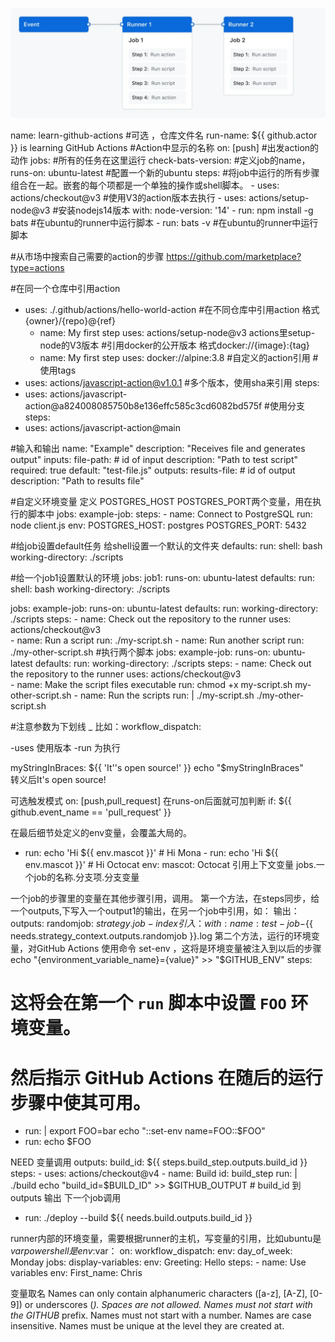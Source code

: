 
![Alt text](overview-actions-simple.webp)

name: learn-github-actions                                #可选 ，仓库文件名
run-name: ${{ github.actor }} is learning GitHub Actions  #Action中显示的名称
on: [push]                                                #出发action的动作
jobs:                                                     #所有的任务在这里运行
  check-bats-version:                                     #定义job的name，
    runs-on: ubuntu-latest                                #配置一个新的ubuntu
    steps:                                                #将job中运行的所有步骤组合在一起。嵌套的每个项都是一个单独的操作或shell脚本。
      - uses: actions/checkout@v3                         #使用V3的action版本去执行
      - uses: actions/setup-node@v3                       #安装nodejs14版本
        with:
          node-version: '14'
      - run: npm install -g bats                          #在ubuntu的runner中运行脚本
      - run: bats -v                                      #在ubuntu的runner中运行脚本

#从市场中搜索自己需要的action的步骤
https://github.com/marketplace?type=actions

#在同一个仓库中引用action
   - uses: ./.github/actions/hello-world-action
#在不同仓库中引用action
 格式{owner}/{repo}@{ref}  
       - name: My first step
        uses: actions/setup-node@v3    actions里setup-node的V3版本
#引用docker的公开版本
 格式docker://{image}:{tag}
       - name: My first step
        uses: docker://alpine:3.8
#自定义的action引用
#使用tags
 - uses: actions/javascript-action@v1.0.1
#多个版本，使用sha来引用
steps:
  - uses: actions/javascript-action@a824008085750b8e136effc585c3cd6082bd575f
#使用分支
steps:
  - uses: actions/javascript-action@main

#输入和输出
name: "Example"
description: "Receives file and generates output"
inputs:
  file-path: # id of input
    description: "Path to test script"
    required: true
    default: "test-file.js"
outputs:
  results-file: # id of output
    description: "Path to results file"

#自定义环境变量
定义   POSTGRES_HOST  POSTGRES_PORT两个变量，用在执行的脚本中
jobs:
  example-job:
      steps:
        - name: Connect to PostgreSQL
          run: node client.js
          env:
            POSTGRES_HOST: postgres
            POSTGRES_PORT: 5432

#给job设置default任务
给shell设置一个默认的文件夹
defaults:
  run:
    shell: bash
    working-directory: ./scripts

#给一个job1设置默认的环境
jobs:
  job1:
    runs-on: ubuntu-latest
    defaults:
      run:
        shell: bash
        working-directory: ./scripts

jobs:
  example-job:
    runs-on: ubuntu-latest
    defaults:
      run:
        working-directory: ./scripts
    steps:
      - name: Check out the repository to the runner
        uses: actions/checkout@v3  
      - name: Run a script
        run: ./my-script.sh
      - name: Run another script
        run: ./my-other-script.sh
#执行两个脚本
jobs:
  example-job:
    runs-on: ubuntu-latest
    defaults:
      run:
        working-directory: ./scripts
    steps:
      - name: Check out the repository to the runner
        uses: actions/checkout@v3  
      - name: Make the script files executable
        run: chmod +x my-script.sh my-other-script.sh
      - name: Run the scripts
        run: |
          ./my-script.sh
          ./my-other-script.sh


#注意参数为下划线 _ 比如：workflow_dispatch: 

-uses 使用版本
-run 为执行

myStringInBraces: ${{ 'It''s open source!' }}
 echo "$myStringInBraces"   
转义后It's open source!

可选触发模式 on: [push,pull_request]
在runs-on后面就可加判断  if: ${{ github.event_name == 'pull_request' }}

在最后细节处定义的env变量，会覆盖大局的。
- run: echo 'Hi ${{ env.mascot }}'  # Hi Mona
      - run: echo 'Hi ${{ env.mascot }}'  # Hi Octocat
        env:
          mascot: Octocat
引用上下文变量
jobs.一个job的名称.分支项.分支变量

一个job的步骤里的变量在其他步骤引用，调用。
第一个方法，在steps同步，给一个outputs,下写入一个output1的输出，在另一个job中引用，如：
输出：    outputs:
        randomjob: ${{ strategy.job-index }}
引入：    with:
          name: test-job-${{ needs.strategy_context.outputs.randomjob }}.log
第二个方法，运行的环境变量，对GitHub Actions 使用命令 set-env ，这将是环境变量被注入到以后的步骤
echo "{environment_variable_name}={value}" >> "$GITHUB_ENV"
steps:
  # 这将会在第一个 `run` 脚本中设置 `FOO` 环境变量。
  # 然后指示 GitHub Actions 在随后的运行步骤中使其可用。
  - run: |
      export FOO=bar
      echo "::set-env name=FOO::$FOO"
  - run: echo $FOO

NEED 变量调用
 outputs:
  build_id: ${{ steps.build_step.outputs.build_id }} 
    steps:
      - uses: actions/checkout@v4
      - name: Build
        id: build_step
        run: |
          ./build
          echo "build_id=$BUILD_ID" >> $GITHUB_OUTPUT  # build_id 到 outputs 输出
下一个job调用
   - run: ./deploy --build ${{ needs.build.outputs.build_id }}
   
runner内部的环境变量，需要根据runner的主机，写变量的引用，比如ubuntu是$var  powershell是env:$var：
on:
  workflow_dispatch:
env:
  day_of_week: Monday 
jobs:
    display-variables:
      env:
        Greeting: Hello
      steps:
        - name: Use variables
          env:
           First_name: Chris

变量取名
Names can only contain alphanumeric characters ([a-z], [A-Z], [0-9]) or underscores (_). Spaces are not allowed.
Names must not start with the GITHUB_ prefix.
Names must not start with a number.
Names are case insensitive.
Names must be unique at the level they are created at.
